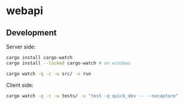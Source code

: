 # webapi

## Development

Server side:

```bash
cargo install cargo-watch
cargo install --locked cargo-watch # on windows
```

```bash
cargo watch -q -c -w src/ -x run
```

Client side:

```bash
cargo watch -q -c -w tests/ -x "test -q quick_dev -- --nocapture"
```
